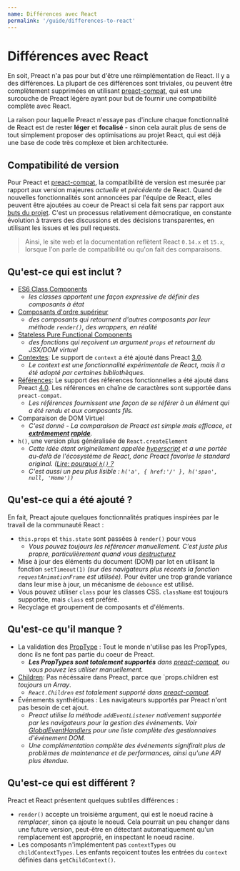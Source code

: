 ```yaml
---
name: Différences avec React
permalink: '/guide/differences-to-react'
---
```


# Différences avec React

En soit, Preact n'a pas pour but d'être une réimplémentation de React. Il y a des différences. La plupart de ces différences sont triviales, ou peuvent être complètement supprimées en utilisant [preact-compat], qui est une surcouche de Preact légère ayant pour but de fournir une compatibilité complète avec React.

La raison pour laquelle Preact n'essaye pas d'inclure chaque fonctionnalité de React est de rester **léger** et **focalisé** - sinon cela aurait plus de sens de tout simplement proposer des optimisations au projet React, qui est déjà une base de code très complexe et bien architecturée.

## Compatibilité de version

Pour Preact et [preact-compat], la compatibilité de version est mesurée par rapport aux version majeures _actuelle_ et _précédente_ de React. Quand de nouvelles fonctionnalités sont annoncées par l'équipe de React, elles peuvent être ajoutées au coeur de Preact si cela fait sens par rapport aux [buts du projet]. C'est un processus relativement démocratique, en constante évolution à travers des discussions et des décisions transparentes, en utilisant les issues et les pull requests.

> Ainsi, le site web et la documentation reflètent React `0.14.x` et `15.x`, lorsque l'on parle de compatibilité ou qu'on fait des comparaisons.

## Qu'est-ce qui est inclut ?

- [ES6 Class Components]
    - _les classes apportent une façon expressive de définir des composants à état_
- [Composants d'ordre supérieur]  
    - _des composants qui retournent d'autres composants par leur méthode `render()`, des wrappers, en réalité_
- [Stateless Pure Functional Components]  
    - _des fonctions qui reçoivent un argument `props` et retournent du JSX/DOM virtuel_
- [Contextes]: Le support de `context` a été ajouté dans Preact [3.0].
    - _Le context est une fonctionnalité expérimentale de React, mais il a été adopté par certaines bibliothèques._
- [Références]: Le support des références fonctionnelles a été ajouté dans Preact [4.0]. Les références en chaîne de caractères sont supportée dans `preact-compat`.
    - _Les références fournissent une façon de se référer à un élément qui a été rendu et aux composants fils._
- Comparaison de DOM Virtuel
    - _C'est donné - La comparaison de Preact est simple mais efficace, et **[extrêmement](http://developit.github.io/js-repaint-perfs/) [rapide](https://localvoid.github.io/uibench/)**._
- `h()`, une version plus généralisée de `React.createElement`
    - _Cette idée étant originellement appelée [hyperscript] et a une portée au-delà de l'écosystème de React, donc Preact favorise le standard original. ([Lire: pourquoi `h()` ?](http://jasonformat.com/wtf-is-jsx)_
    - _C'est aussi un peu plus lisible : `h('a', { href:'/' }, h('span', null, 'Home'))`_


## Qu'est-ce qui a été ajouté ?

En fait, Preact ajoute quelques fonctionnalités pratiques inspirées par le travail de la communauté React :

- `this.props` et `this.state` sont passées à `render()` pour vous
    - _Vous pouvez toujours les référencer manuellement. C'est juste plus propre, particulièrement quand vous [destructurez]_
- Mise à jour des éléments du document (DOM) par lot en utilisant la fonction `setTimeout(1)` _(sur des navigateurs plus récents la fonction `requestAnimationFrame` est utilisée)_. Pour éviter une trop grande variance dans leur mise à jour, un mécanisme de `debounce` est utilisé.
- Vous pouvez utiliser `class` pour les classes CSS. `className` est toujours supportée, mais `class` est préféré.
- Recyclage et groupement de composants et d'éléments.


## Qu'est-ce qu'il manque ?

- La validation des [PropType] : Tout le monde n'utilise pas les PropTypes, donc ils ne font pas partie du coeur de Preact.
    - _**Les PropTypes sont totalement supportés** dans [preact-compat], ou vous pouvez les utiliser manuellement._
- [Children]: Pas nécéssaire dans Preact, parce que `props.children est _toujours un Array_.
    - _`React.Children` est totalement supporté dans [preact-compat]._
- Événements synthétiques : Les navigateurs supportés par Preact n'ont pas besoin de cet ajout.
    - _Preact utilise la méthode `addEventListener` nativement supportée par les navigateurs pour la gestion des événements. Voir [GlobalEventHandlers] pour une liste complète des gestionnaires d'événement DOM._
    - _Une complémentation complète des événements signifirait plus de problèmes de maintenance et de performances, ainsi qu'une API plus étendue._


## Qu'est-ce qui est différent ?

Preact et React présentent quelques subtiles différences :

- `render()` accepte un troisième argument, qui est le noeud racine à _remplacer_, sinon ça ajoute le noeud. Cela pourrait un peu changer dans une future version, peut-être en détectant automatiquement qu'un remplacement est approprié, en inspectant le noeud racine.
- Les composants n'implémentent pas `contextTypes` ou `childContextTypes`. Les enfants reçoicent toutes les entrées du `context` définies dans `getChildContext()`.

[buts du projet]: /about/project-goals
[hyperscript]: https://github.com/dominictarr/hyperscript
[3.0]: https://github.com/developit/preact/milestones/3.0
[4.0]: https://github.com/developit/preact/milestones/4.0
[preact-compat]: https://github.com/developit/preact-compat
[PropType]: https://github.com/developit/proptypes
[Contextes]: https://facebook.github.io/react/docs/context.html
[Références]: https://facebook.github.io/react/docs/more-about-refs.html
[Children]: https://facebook.github.io/react/docs/top-level-api.html#react.children
[GlobalEventHandlers]: https://developer.mozilla.org/en-US/docs/Web/API/GlobalEventHandlers
[ES6 Class Components]: https://facebook.github.io/react/docs/reusable-components.html#es6-classes
[Composants d'ordre supérieur]: https://medium.com/@dan_abramov/mixins-are-dead-long-live-higher-order-components-94a0d2f9e750
[Stateless Pure Functional Components]: https://facebook.github.io/react/docs/reusable-components.html#stateless-functions
[destructurez]: http://www.2ality.com/2015/01/es6-destructuring.html
[Linked State]: /guide/linked-state
